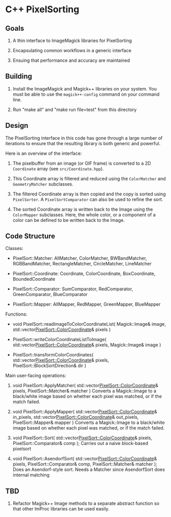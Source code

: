 
# C++ PixelSorting

## Goals

1. A thin interface to ImageMagick libraries for PixelSorting

2. Encapsulating common workflows in a generic interface

3. Ensuing that performance and accuracy are maintained

## Building

1. Install the ImageMagick and Magick++ libraries on your system. You must be able to use the `magick++-config` command on your command line.

2. Run "make all" and "make run file=test" from this directory

## Design

The PixelSorting interface in this code has gone through a large number of iterations to ensure that the resulting library is both generic and powerful.

Here is an overview of the interface:

1. The pixelbuffer from an image (or GIF frame) is converted to a 2D  `Coordinate` array (see `src/Coordinate.hpp`).

2. This Coordinate array is filtered and reduced using the `ColorMatcher` and `GeometryMatcher` subclasses.  

3. The filtered Coordinate array is then copied and the copy is sorted using `PixelSorter`. A `PixelSortComparator` can also be used to refine the sort.

4. The sorted Coordinate array is written back to the Image using the `ColorMapper` subclasses. Here, the whole color, or a component of a color can be defined to be written back to the Image.

## Code Structure

Classes:

* PixelSort::Matcher: AllMatcher, ColorMatcher, BWBandMatcher, RGBBandMatcher, RectangleMatcher, CircleMatcher, LineMatcher

* PixelSort::Coordinate: Coordinate, ColorCoordinate, BoxCoordinate, BoundedCoordinate

* PixelSort::Comparator: SumComparator, RedComparator, GreenComparator, BlueComparator

* PixelSort::Mapper: AllMapper, RedMapper, GreenMapper, BlueMapper

Functions:

* void PixelSort::readImageToColorCoordinateList(
        Magick::Image& image,
        std::vector<PixelSort::ColorCoordinate>& pixels
    )

* PixelSort::writeColorCoordinateListToImage(
        std::vector<PixelSort::ColorCoordinate>& pixels,
        Magick::Image& image
    )

* PixelSort::transformColorCoordinates(
        std::vector<PixelSort::ColorCoordinate>& pixels,
        PixelSort::BlockSortDirection& dir
    )

Main user-facing operations:

1. void PixelSort::ApplyMatcher(
        std::vector<PixelSort::ColorCoordinate>& pixels,
        PixelSort::Matcher& matcher
    )
    Converts a Magick::Image to a black/white image based on whether each pixel
    was matched, or if the match failed.

2. void PixelSort::ApplyMapper(
        std::vector<PixelSort::ColorCoordinate>&  in_pixels,
        std::vector<PixelSort::ColorCoordinate>& out_pixels,
        PixelSort::Mapper& mapper
    )
    Converts a Magick::Image to a black/white image based on whether each pixel
    was matched, or if the match failed.

3. void PixelSort::Sort(
        std::vector<PixelSort::ColorCoordinate>& pixels,
        PixelSort::Comparator& comp
    );
    Carries out a naive block-based pixelsort

4. void PixelSort::AsendorfSort(
        std::vector<PixelSort::ColorCoordinate>& pixels,
        PixelSort::Comparator& comp,
        PixelSort::Matcher& matcher
    );
    Does an Asendorf-style sort. Needs a Matcher since AsendorfSort does internal matching

## TBD

1. Refactor Magick++ Image methods to a separate abstract function so that
other ImProc libraries can be used easily.

